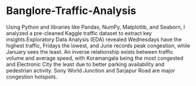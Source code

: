 # Banglore-Traffic-Analysis
Using Python and libraries like Pandas, NumPy, Matplotlib, and Seaborn, I analyzed a pre-cleaned Kaggle traffic dataset to extract key insights.Exploratory Data Analysis (EDA) revealed Wednesdays have the highest traffic, Fridays the lowest, and June records peak congestion, while January sees the least. An inverse relationship exists between traffic volume and average speed, with Koramangala being the most congested and Electronic City the least due to better parking availability and pedestrian activity. Sony World Junction and Sarjapur Road are major congestion hotspots.
